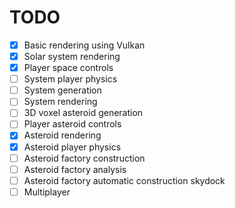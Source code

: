 # TODO

- [x] Basic rendering using Vulkan
- [x] Solar system rendering
- [x] Player space controls
- [ ] System player physics
- [ ] System generation
- [ ] System rendering
- [ ] 3D voxel asteroid generation
- [ ] Player asteroid controls
- [x] Asteroid rendering
- [x] Asteroid player physics
- [ ] Asteroid factory construction
- [ ] Asteroid factory analysis
- [ ] Asteroid factory automatic construction skydock
- [ ] Multiplayer
